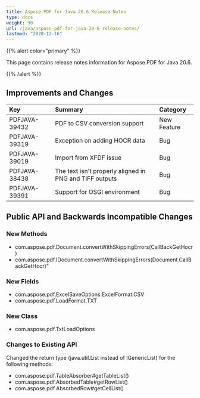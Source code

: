 ```yaml
---
title: Aspose.PDF for Java 20.6 Release Notes
type: docs
weight: 90
url: /java/aspose-pdf-for-java-20-6-release-notes/
lastmod: "2020-12-16"
---
```


{{% alert color="primary" %}}

This page contains release notes information for Aspose.PDF for Java 20.6.

{{% /alert %}}
## **Improvements and Changes**

|**Key**|**Summary**|**Category**|
| :- | :- | :- |
|PDFJAVA-39432|PDF to CSV conversion support|	New Feature|
|PDFJAVA-39319|	Exception on adding HOCR data|	Bug|
|PDFJAVA-39019|	Import from XFDF issue|	Bug
|PDFJAVA-38438|	The text isn't properly aligned in PNG and TIFF outputs	|Bug|
|PDFJAVA-39391|	Support for OSGI environment|	Bug|

## **Public API and Backwards Incompatible Changes**

### New Methods
 * com.aspose.pdf.Document.convertWithSkippingErrors(CallBackGetHocr)
 * com.aspose.pdf.IDocument.convertWithSkippingErrors(Document.CallBackGetHocr)"

### New Fields
 * com.aspose.pdf.ExcelSaveOptions.ExcelFormat.CSV
 * com.aspose.pdf.LoadFormat.TXT

### New Class
 * com.aspose.pdf.TxtLoadOptions

### Changes to Existing API
Changed the return type (java.util.List instead of IGenericList) for the following methods:

 * com.aspose.pdf.TableAbsorber#getTableList()
 * com.aspose.pdf.AbsorbedTable#getRowList()
 * com.aspose.pdf.AbsorbedRow#getCellList()
